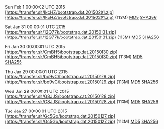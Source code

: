 Sun Feb  1 00:00:02 UTC 2015 [https://transfer.sh/IkcHZ/bootstrap.dat.20150201.zip](https://transfer.sh/IkcHZ/bootstrap.dat.20150201.zip) (113M) [MD5](https://transfer.sh/pJnoi/md5.txt) [SHA256](https://transfer.sh/2SH3U/sha256.txt)

Sat Jan 31 00:00:01 UTC 2015 [https://transfer.sh/12Q77k/bootstrap.dat.20150131.zip](https://transfer.sh/12Q77k/bootstrap.dat.20150131.zip) (113M) [MD5](https://transfer.sh/Dp0BO/md5.txt) [SHA256](https://transfer.sh/H9JwJ/sha256.txt)

Fri Jan 30 00:00:01 UTC 2015 [https://transfer.sh/CmBH5/bootstrap.dat.20150130.zip](https://transfer.sh/CmBH5/bootstrap.dat.20150130.zip) (113M) [MD5](https://transfer.sh/5YqPj/md5.txt) [SHA256](https://transfer.sh/a08L2/sha256.txt)

Thu Jan 29 00:00:01 UTC 2015 [https://transfer.sh/bo9vC/bootstrap.dat.20150129.zip](https://transfer.sh/bo9vC/bootstrap.dat.20150129.zip) (113M) [MD5](https://transfer.sh/X8qR9/md5.txt) [SHA256](https://transfer.sh/E2pzP/sha256.txt)

Wed Jan 28 00:00:01 UTC 2015 [https://transfer.sh/G8JJS/bootstrap.dat.20150128.zip](https://transfer.sh/G8JJS/bootstrap.dat.20150128.zip) (113M) [MD5](https://transfer.sh/1bV6oi/md5.txt) [SHA256](https://transfer.sh/1aF6dP/sha256.txt)

Tue Jan 27 00:00:01 UTC 2015 [https://transfer.sh/Gc5Go/bootstrap.dat.20150127.zip](https://transfer.sh/Gc5Go/bootstrap.dat.20150127.zip) (113M) [MD5](https://transfer.sh/1h2BXX/md5.txt) [SHA256](https://transfer.sh/YivD3/sha256.txt)
